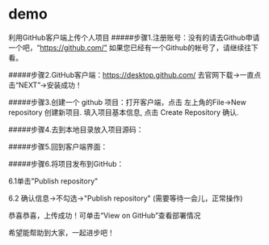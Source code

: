 # demo
利用GitHub客户端上传个人项目
#####步骤1.注册账号：没有的请去Github申请一个吧，“https://github.com/”
如果您已经有一个Github的帐号了，请继续往下看。

#####步骤2.GitHub客户端：https://desktop.github.com/
去官网下载->一直点击“NEXT”->安装成功！

#####步骤3.创建一个 github 项目：打开客户端，点击 左上角的File->New repository 创建新项目. 填入项目基本信息, 点击 Create Repository 确认.

#####步骤4.去到本地目录放入项目源码：

#####步骤5.回到客户端界面：

#####步骤6.将项目发布到GitHub：

6.1单击"Publish repository"

6.2 确认信息->不勾选->"Publish repository" (需要等待一会儿，正常操作)

恭喜恭喜，上传成功！可单击“View on GitHub”查看部署情况

希望能帮助到大家，一起进步吧！
